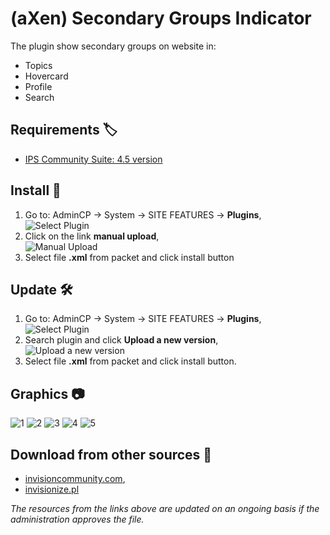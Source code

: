 # (aXen) Secondary Groups Indicator

The plugin show secondary groups on website in:

- Topics
- Hovercard
- Profile
- Search

## Requirements 🏷️

- [IPS Community Suite: 4.5 version](https://invisioncommunity.com/)

## Install 🧰

1. Go to: AdminCP -> System -> SITE FEATURES -> **Plugins**,  
   ![Select Plugin](https://axendev.net/github/plugins/admincp_select.png)
2. Click on the link **manual upload**,  
   ![Manual Upload](https://axendev.net/github/plugins/manual_upload.png)
3. Select file **.xml** from packet and click install button

## Update 🛠️

1. Go to: AdminCP -> System -> SITE FEATURES -> **Plugins**,  
   ![Select Plugin](https://axendev.net/github/plugins/admincp_select.png)
2. Search plugin and click **Upload a new version**,  
   ![Upload a new version](https://axendev.net/github/plugins/new_version_upload.png)
3. Select file **.xml** from packet and click install button.

## Graphics 📷

![1](https://github.com/aXenDeveloper/ips-secondary-groups-indicator/blob/master/1.png?raw=true)
![2](https://github.com/aXenDeveloper/ips-secondary-groups-indicator/blob/master/2.png?raw=true)
![3](https://github.com/aXenDeveloper/ips-secondary-groups-indicator/blob/master/3.png?raw=true)
![4](https://github.com/aXenDeveloper/ips-secondary-groups-indicator/blob/master/4.png?raw=true)
![5](https://github.com/aXenDeveloper/ips-secondary-groups-indicator/blob/master/5.png?raw=true)

## Download from other sources 🔌

- [invisioncommunity.com](https://invisioncommunity.com/files/file/8760-axen-secondary-groups-indicator/),
- [invisionize.pl](https://forum.invisionize.pl/files/file/772-axen-secondary-groups-indicator/)

_The resources from the links above are updated on an ongoing basis if the administration approves the file._
